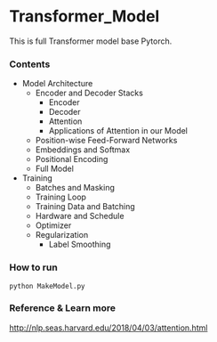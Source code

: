 # Transformer_Model

This is full Transformer model base Pytorch.

### Contents
+ Model Architecture
	+ Encoder and Decoder Stacks
		+ Encoder
		+ Decoder
		+ Attention
		+ Applications of Attention in our Model
	+ Position-wise Feed-Forward Networks
	+ Embeddings and Softmax
	+ Positional Encoding
	+ Full Model
+ Training
	+ Batches and Masking
	+ Training Loop
	+ Training Data and Batching
	+ Hardware and Schedule
	+ Optimizer
	+ Regularization
		+ Label Smoothing

### How to run
`python MakeModel.py`
### Reference & Learn more
http://nlp.seas.harvard.edu/2018/04/03/attention.html